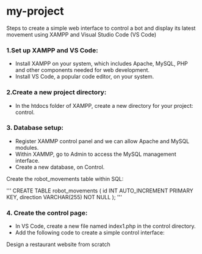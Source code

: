 # my-project
Steps to create a simple web interface to control a bot and display its latest movement using XAMPP and Visual Studio Code (VS Code)
### 1.Set up XAMPP and VS Code:
* Install XAMPP on your system, which includes Apache, MySQL, PHP and other components needed for web development.
* Install VS Code, a popular code editor, on your system.
### 2.Create a new project directory:
* In the htdocs folder of XAMPP, create a new directory for your project:  control.
### 3. Database setup:
* Register XAMMP control panel and we can allow Apache and MySQL modules.
* Within XAMMP, go to Admin to access the MySQL management interface.
* Create a new database, on Control.
  
 Create the robot_movements table within SQL:
  
'''
CREATE TABLE robot_movements (
id INT AUTO_INCREMENT PRIMARY KEY,
direction VARCHAR(255) NOT NULL
);
'''
### 4. Create the control page:
* In VS Code, create a new file named index1.php in the control directory.
* Add the following code to create a simple control interface:

Design a restaurant website from scratch
